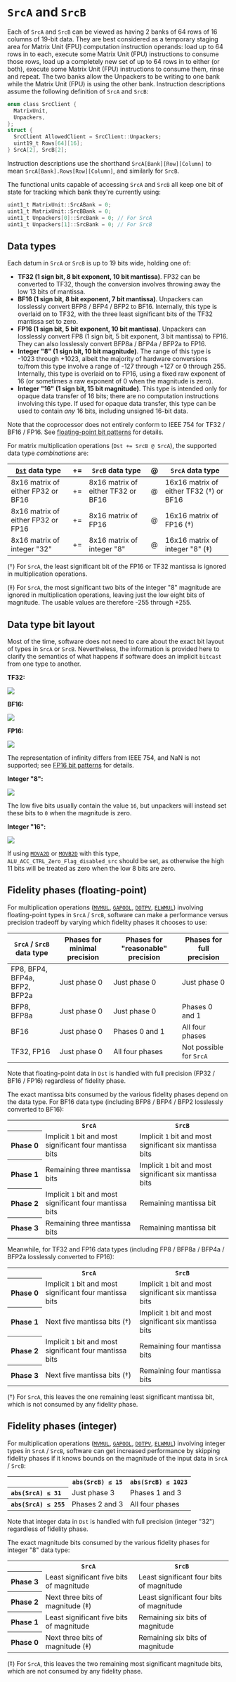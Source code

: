 # `SrcA` and `SrcB`

Each of `SrcA` and `SrcB` can be viewed as having 2 banks of 64 rows of 16 columns of 19-bit data. They are best considered as a temporary staging area for Matrix Unit (FPU) computation instruction operands: load up to 64 rows in to each, execute some Matrix Unit (FPU) instructions to consume those rows, load up a completely new set of up to 64 rows in to either (or both), execute some Matrix Unit (FPU) instructions to consume them, rinse and repeat. The two banks allow the Unpackers to be writing to one bank while the Matrix Unit (FPU) is using the other bank. Instruction descriptions assume the following definition of `SrcA` and `SrcB`:

```c
enum class SrcClient {
  MatrixUnit,
  Unpackers,
};
struct {
  SrcClient AllowedClient = SrcClient::Unpackers;
  uint19_t Rows[64][16];
} SrcA[2], SrcB[2];
```

Instruction descriptions use the shorthand `SrcA[Bank][Row][Column]` to mean `SrcA[Bank].Rows[Row][Column]`, and similarly for `SrcB`.

The functional units capable of accessing `SrcA` and `SrcB` all keep one bit of state for tracking which bank they're currently using:
```c
uint1_t MatrixUnit::SrcABank = 0;
uint1_t MatrixUnit::SrcBBank = 0;
uint1_t Unpackers[0]::SrcBank = 0; // For SrcA
uint1_t Unpackers[1]::SrcBank = 0; // For SrcB
```

## Data types

Each datum in `SrcA` or `SrcB` is up to 19 bits wide, holding one of:
* **TF32 (1 sign bit, 8 bit exponent, 10 bit mantissa)**. FP32 can be converted to TF32, though the conversion involves throwing away the low 13 bits of mantissa.
* **BF16 (1 sign bit, 8 bit exponent, 7 bit mantissa)**. Unpackers can losslessly convert BFP8 / BFP4 / BFP2 to BF16. Internally, this type is overlaid on to TF32, with the three least significant bits of the TF32 mantissa set to zero.
* **FP16 (1 sign bit, 5 bit exponent, 10 bit mantissa)**. Unpackers can losslessly convert FP8 (1 sign bit, 5 bit exponent, 3 bit mantissa) to FP16. They can also losslessly convert BFP8a / BFP4a / BFP2a to FP16.
* **Integer "8" (1 sign bit, 10 bit magnitude)**. The range of this type is -1023 through +1023, albeit the majority of hardware conversions to/from this type involve a range of -127 through +127 or 0 through 255. Internally, this type is overlaid on to FP16, using a fixed raw exponent of 16 (or sometimes a raw exponent of 0 when the magnitude is zero).
* **Integer "16" (1 sign bit, 15 bit magnitude)**. This type is intended only for opaque data transfer of 16 bits; there are no computation instructions involving this type. If used for opaque data transfer, this type can be used to contain _any_ 16 bits, including unsigned 16-bit data.

Note that the coprocessor does not entirely conform to IEEE 754 for TF32 / BF16 / FP16. See [floating-point bit patterns](FloatBitPatterns.md) for details.

For matrix multiplication operations (`Dst += SrcB @ SrcA`), the supported data type _combinations_ are:

|[`Dst`](Dst.md) data type|+=|`SrcB` data type|@|`SrcA` data type|
|---|---|---|---|---|
|8x16 matrix of either FP32 or BF16|+=|8x16 matrix of either TF32 or BF16|@|16x16 matrix of either TF32 (†) or BF16|
|8x16 matrix of either FP32 or FP16|+=|8x16 matrix of FP16|@|16x16 matrix of FP16 (†)|
|8x16 matrix of integer "32"|+=|8x16 matrix of integer "8"|@|16x16 matrix of integer "8" (‡)|

(†) For `SrcA`, the least significant bit of the FP16 or TF32 mantissa is ignored in multiplication operations.

(‡) For `SrcA`, the most significant two bits of the integer "8" magnitude are ignored in multiplication operations, leaving just the low eight bits of magnitude. The usable values are therefore -255 through +255.

## Data type bit layout

Most of the time, software does not need to care about the exact bit layout of types in `SrcA` or `SrcB`. Nevertheless, the information is provided here to clarify the semantics of what happens if software does an implicit `bitcast` from one type to another.

**TF32:**

![](../../../Diagrams/Out/Bits32_Src_TF32.svg)

**BF16:**

![](../../../Diagrams/Out/Bits32_Src_BF16.svg)

**FP16:**

![](../../../Diagrams/Out/Bits32_Src_FP16.svg)

The representation of infinity differs from IEEE 754, and NaN is not supported; see [FP16 bit patterns](FloatBitPatterns.md#fp16) for details.

**Integer "8":**

![](../../../Diagrams/Out/Bits32_Src_INT8.svg)

The low five bits usually contain the value `16`, but unpackers will instead set these bits to `0` when the magnitude is zero.

**Integer "16":**

![](../../../Diagrams/Out/Bits32_Src_INT16.svg)

If using [`MOVA2D`](MOVA2D.md) or [`MOVB2D`](MOVB2D.md) with this type, `ALU_ACC_CTRL_Zero_Flag_disabled_src` should be set, as otherwise the high 11 bits will be treated as zero when the low 8 bits are zero.

## Fidelity phases (floating-point)

For multiplication operations ([`MVMUL`](MVMUL.md), [`GAPOOL`](GAPOOL.md), [`DOTPV`](DOTPV.md), [`ELWMUL`](ELWMUL.md)) involving floating-point types in `SrcA` / `SrcB`, software can make a performance versus precision tradeoff by varying which fidelity phases it chooses to use:

|`SrcA` / `SrcB` data type|Phases for minimal precision|Phases for "reasonable" precision|Phases for full precision|
|---|---|---|---|
|FP8, BFP4, BFP4a, BFP2, BFP2a|Just phase 0|Just phase 0|Just phase 0|
|BFP8, BFP8a|Just phase 0|Just phase 0|Phases 0 and 1|
|BF16|Just phase 0|Phases 0 and 1|All four phases|
|TF32, FP16|Just phase 0|All four phases|Not possible for `SrcA`|

Note that floating-point data in `Dst` is handled with full precision (FP32 / BF16 / FP16) regardless of fidelity phase.

The exact mantissa bits consumed by the various fidelity phases depend on the data type. For BF16 data type (including BFP8 / BFP4 / BFP2 losslessly converted to BF16):

<table><tr><th/><th><code>SrcA</code></th><th><code>SrcB</code></th></tr>
<tr><th>Phase&nbsp;0</th><td>Implicit <code>1</code> bit and most significant four mantissa bits</td><td>Implicit <code>1</code> bit and most significant six mantissa bits</td></tr>
<tr><th>Phase&nbsp;1</th><td>Remaining three mantissa bits</td><td>Implicit <code>1</code> bit and most significant six mantissa bits</td></tr>
<tr><th>Phase&nbsp;2</th><td>Implicit <code>1</code> bit and most significant four mantissa bits</td><td>Remaining mantissa bit</td></tr>
<tr><th>Phase&nbsp;3</th><td>Remaining three mantissa bits</td><td>Remaining mantissa bit</td></tr></table>

Meanwhile, for TF32 and FP16 data types (including FP8 / BFP8a / BFP4a / BFP2a losslessly converted to FP16):

<table><tr><th/><th><code>SrcA</code></th><th><code>SrcB</code></th></tr>
<tr><th>Phase&nbsp;0</th><td>Implicit <code>1</code> bit and most significant four mantissa bits</td><td>Implicit <code>1</code> bit and most significant six mantissa bits</td></tr>
<tr><th>Phase&nbsp;1</th><td>Next five mantissa bits (†)</td><td>Implicit <code>1</code> bit and most significant six mantissa bits</td></tr>
<tr><th>Phase&nbsp;2</th><td>Implicit <code>1</code> bit and most significant four mantissa bits</td><td>Remaining four mantissa bits</td></tr>
<tr><th>Phase&nbsp;3</th><td>Next five mantissa bits (†)</td><td>Remaining four mantissa bits</td></tr></table>

(†) For `SrcA`, this leaves the one remaining least significant mantissa bit, which is not consumed by any fidelity phase.

## Fidelity phases (integer)

For multiplication operations ([`MVMUL`](MVMUL.md), [`GAPOOL`](GAPOOL.md), [`DOTPV`](DOTPV.md), [`ELWMUL`](ELWMUL.md)) involving integer types in `SrcA` / `SrcB`, software can get increased performance by skipping fidelity phases if it knows bounds on the magnitude of the input data in `SrcA` / `SrcB`:

<table><tr><th/><th><code>abs(SrcB) ≤ 15</code></th><th><code>abs(SrcB) ≤ 1023</code></th></tr>
<tr><th align="left"><code>abs(SrcA) ≤ 31</code></th><td>Just phase 3</td><td>Phases 1 and 3</td></tr>
<tr><th align="left"><code>abs(SrcA) ≤ 255</code></th><td>Phases 2 and 3</td><td>All four phases</td></tr></table>

Note that integer data in `Dst` is handled with full precision (integer "32") regardless of fidelity phase.

The exact magnitude bits consumed by the various fidelity phases for integer "8" data type:

<table><tr><th/><th><code>SrcA</code></th><th><code>SrcB</code></th></tr>
<tr><th>Phase&nbsp;3</th><td>Least significant five bits of magnitude</td><td>Least significant four bits of magnitude</td></tr>
<tr><th>Phase&nbsp;2</th><td>Next three bits of magnitude (‡)</td><td>Least significant four bits of magnitude</td></tr>
<tr><th>Phase&nbsp;1</th><td>Least significant five bits of magnitude</td><td>Remaining six bits of magnitude</td></tr>
<tr><th>Phase&nbsp;0</th><td>Next three bits of magnitude (‡)</td><td>Remaining six bits of magnitude</td></tr></table>

(‡) For `SrcA`, this leaves the two remaining most significant magnitude bits, which are not consumed by any fidelity phase.


